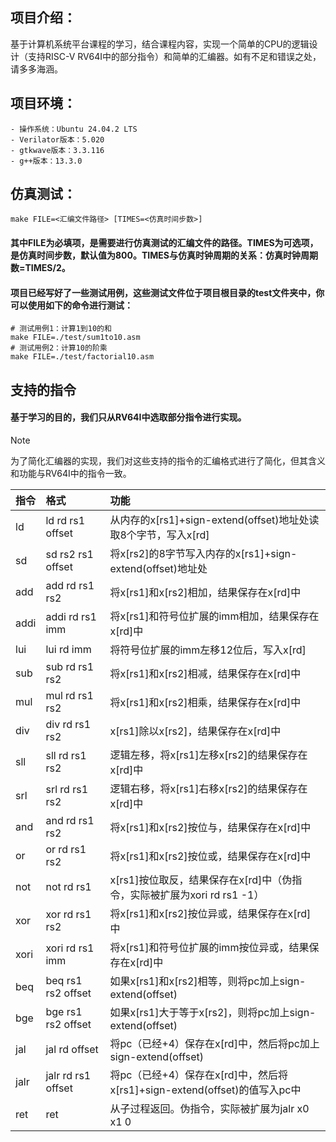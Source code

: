 ## 项目介绍：
基于计算机系统平台课程的学习，结合课程内容，实现一个简单的CPU的逻辑设计（支持RISC-V RV64I中的部分指令）和简单的汇编器。如有不足和错误之处，请多多海涵。

## 项目环境：
    - 操作系统：Ubuntu 24.04.2 LTS
    - Verilator版本：5.020
    - gtkwave版本：3.3.116
    - g++版本：13.3.0

## 仿真测试：
```shell
make FILE=<汇编文件路径> [TIMES=<仿真时间步数>]
```
#### 其中FILE为必填项，是需要进行仿真测试的汇编文件的路径。TIMES为可选项，是仿真时间步数，默认值为800。TIMES与仿真时钟周期的关系：仿真时钟周期数=TIMES/2。
#### 项目已经写好了一些测试用例，这些测试文件位于项目根目录的test文件夹中，你可以使用如下的命令进行测试：
```shell
# 测试用例1：计算1到10的和
make FILE=./test/sum1to10.asm
# 测试用例2：计算10的阶乘
make FILE=./test/factorial10.asm
```

## 支持的指令
#### 基于学习的目的，我们只从RV64I中选取部分指令进行实现。
> [!NOTE]
> 为了简化汇编器的实现，我们对这些支持的指令的汇编格式进行了简化，但其含义和功能与RV64I中的指令一致。

|指令|格式|功能|
|:-|:-|:-|
|ld|ld rd rs1 offset|从内存的x[rs1]+sign-extend(offset)地址处读取8个字节，写入x[rd]|
|sd|sd rs2 rs1 offset|将x[rs2]的8字节写入内存的x[rs1]+sign-extend(offset)地址处|
|add|add rd rs1 rs2|将x[rs1]和x[rs2]相加，结果保存在x[rd]中|
|addi|addi rd rs1 imm|将x[rs1]和符号位扩展的imm相加，结果保存在x[rd]中|
|lui|lui rd imm|将符号位扩展的imm左移12位后，写入x[rd]|
|sub|sub rd rs1 rs2|将x[rs1]和x[rs2]相减，结果保存在x[rd]中|
|mul|mul rd rs1 rs2|将x[rs1]和x[rs2]相乘，结果保存在x[rd]中|
|div|div rd rs1 rs2|x[rs1]除以x[rs2]，结果保存在x[rd]中|
|sll|sll rd rs1 rs2|逻辑左移，将x[rs1]左移x[rs2]的结果保存在x[rd]中|
|srl|srl rd rs1 rs2|逻辑右移，将x[rs1]右移x[rs2]的结果保存在x[rd]中|
|and|and rd rs1 rs2|将x[rs1]和x[rs2]按位与，结果保存在x[rd]中|
|or|or rd rs1 rs2|将x[rs1]和x[rs2]按位或，结果保存在x[rd]中|
|not|not rd rs1|x[rs1]按位取反，结果保存在x[rd]中（伪指令，实际被扩展为xori rd rs1 -1）|
|xor|xor rd rs1 rs2|将x[rs1]和x[rs2]按位异或，结果保存在x[rd]中|
|xori|xori rd rs1 imm|将x[rs1]和符号位扩展的imm按位异或，结果保存在x[rd]中|
|beq|beq rs1 rs2 offset|如果x[rs1]和x[rs2]相等，则将pc加上sign-extend(offset)|
|bge|bge rs1 rs2 offset|如果x[rs1]大于等于x[rs2]，则将pc加上sign-extend(offset)|
|jal|jal rd offset|将pc（已经+4）保存在x[rd]中，然后将pc加上sign-extend(offset)|
|jalr|jalr rd rs1 offset|将pc（已经+4）保存在x[rd]中，然后将x[rs1]+sign-extend(offset)的值写入pc中|
|ret|ret|从子过程返回。伪指令，实际被扩展为jalr x0 x1 0|